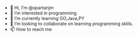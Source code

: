- 👋 Hi, I’m @spartanjm
- 👀 I’m interested in programming
- 🌱 I’m currently learning GO,Java,PY
- 💞️ I’m looking to collaborate on learning programming skills.
- 📫 How to reach me 

<!---
spartanjm/spartanjm is a ✨ special ✨ repository because its `README.md` (this file) appears on your GitHub profile.
You can click the Preview link to take a look at your changes.
--->
